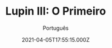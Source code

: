---
id: '49e4fbf4-3fcb-426d-8d01-751128964372'
type: 'movie' # Filme, Série, Anime
title: "Lupin III: O Primeiro"
synopsis: ["Lupin III inicia uma grande aventura para descobrir os segredos do Diário de Bresson, que está ligado ao legado de seu famoso avô.",
]
originalTitle: "ルパン三世 THE FIRST"
date: '2021-04-05T17:55:15.000Z'
update: '2021-04-05T17:55:15.000Z'
releaseDate: '2019-12-06T03:00:00.000Z'
imdb:
  rating: '6.9' # 8.5
  id: '' # tt0470752
duration: '1h 33 Min'
trailer:
  urls: [
    '9xUAOEKuEtE',
  ]
tags: ['720p']
genre: ['Ação', 'Animação', 'Aventura'] #
quality: 'WEB-DL' # BluRay, WEB-DL, HDTV, WEB-DL4K, WEB-DLe
format: 'Mkv' # MKV, MP4, TS
audio: 'Português, Japonês' # Dublado, Legendado, Dual Audio, Dub & Leg
subtitle: 'Português' # Português, inglês,
size: '2.60 GB' # 4.8 GB
audioQuality: 10
videoQuality: 10
directors: []
#  - name: 'Lana Wachowski'
#    image: ''
#  - name: 'Lilly Wachowski'
#    image: ''
cast: []
#  - name: 'Keanu Reeves'
#    image: ''
#    characterName: 'Neo'
writers: []
#  - name: ''
#    image: ''
maturityRating:
  age: '' # L , 10, 12, 14, 16, 18
  topics: [''] # Violence, Illegal drugs, Inappropriate Language, Legal Drugs, Sexual Content, Extreme Violence
###########################################
download:
  
  - url: 'magnet:?xt=urn:btih:XDXVWVXGOGREZ5PVVUGMVZIVW6XUQA3D&dn=Lupin%20III%3A%20O%20Primeiro%202020%20%5B720p%5D%20%5BDUAL%5D'
    resolution: '720p' # 720p, 1080p, 4K,
    audio: 'Dual Áudio' # Dublado, Legendado, Dual Audio
    size: '' # 4.8 GB
    quality: '' # BluRay, WEB-DL
    format: '' # MKV
images:
  cover: '/assets/movies/lupin-iii-o-primeiro.jpg'
  background: '/assets/movies/'
---